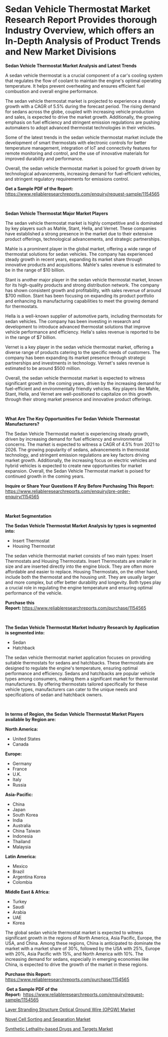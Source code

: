 <p><h1>Sedan Vehicle Thermostat Market Research Report Provides thorough Industry Overview, which offers an In-Depth Analysis of Product Trends and New Market Divisions</h1></p><p><strong>Sedan Vehicle Thermostat Market Analysis and Latest Trends</strong></p>
<p><p>A sedan vehicle thermostat is a crucial component of a car's cooling system that regulates the flow of coolant to maintain the engine's optimal operating temperature. It helps prevent overheating and ensures efficient fuel combustion and overall engine performance.</p><p>The sedan vehicle thermostat market is projected to experience a steady growth with a CAGR of 5.5% during the forecast period. The rising demand for sedans across the globe, coupled with increasing vehicle production and sales, is expected to drive the market growth. Additionally, the growing emphasis on fuel efficiency and stringent emission regulations are pushing automakers to adopt advanced thermostat technologies in their vehicles.</p><p>Some of the latest trends in the sedan vehicle thermostat market include the development of smart thermostats with electronic controls for better temperature management, integration of IoT and connectivity features for remote monitoring and control, and the use of innovative materials for improved durability and performance.</p><p>Overall, the sedan vehicle thermostat market is poised for growth driven by technological advancements, increasing demand for fuel-efficient vehicles, and stringent regulatory requirements for emissions control.</p></p>
<p><strong>Get a Sample PDF of the Report:&nbsp;</strong> <a href="https://www.reliableresearchreports.com/enquiry/request-sample/1154565">https://www.reliableresearchreports.com/enquiry/request-sample/1154565</a></p>
<p>&nbsp;</p>
<p><strong>Sedan Vehicle Thermostat Major Market Players</strong></p>
<p><p>The sedan vehicle thermostat market is highly competitive and is dominated by key players such as Mahle, Stant, Hella, and Vernet. These companies have established a strong presence in the market due to their extensive product offerings, technological advancements, and strategic partnerships.</p><p>Mahle is a prominent player in the global market, offering a wide range of thermostat solutions for sedan vehicles. The company has experienced steady growth in recent years, expanding its market share through innovative products and acquisitions. Mahle's sales revenue is estimated to be in the range of $10 billion.</p><p>Stant is another major player in the sedan vehicle thermostat market, known for its high-quality products and strong distribution network. The company has shown consistent growth and profitability, with sales revenue of around $700 million. Stant has been focusing on expanding its product portfolio and enhancing its manufacturing capabilities to meet the growing demand for thermostats.</p><p>Hella is a well-known supplier of automotive parts, including thermostats for sedan vehicles. The company has been investing in research and development to introduce advanced thermostat solutions that improve vehicle performance and efficiency. Hella's sales revenue is reported to be in the range of $7 billion.</p><p>Vernet is a key player in the sedan vehicle thermostat market, offering a diverse range of products catering to the specific needs of customers. The company has been expanding its market presence through strategic partnerships and investments in technology. Vernet's sales revenue is estimated to be around $500 million.</p><p>Overall, the sedan vehicle thermostat market is expected to witness significant growth in the coming years, driven by the increasing demand for fuel-efficient and environmentally friendly vehicles. Key players like Mahle, Stant, Hella, and Vernet are well-positioned to capitalize on this growth through their strong market presence and innovative product offerings.</p></p>
<p>&nbsp;</p>
<p><strong>What Are The Key Opportunities For Sedan Vehicle Thermostat Manufacturers?</strong></p>
<p><p>The Sedan Vehicle Thermostat market is experiencing steady growth, driven by increasing demand for fuel efficiency and environmental concerns. The market is expected to witness a CAGR of 4.5% from 2021 to 2026. The growing popularity of sedans, advancements in thermostat technology, and stringent emission regulations are key factors driving market growth. Additionally, the increasing focus on electric vehicles and hybrid vehicles is expected to create new opportunities for market expansion. Overall, the Sedan Vehicle Thermostat market is poised for continued growth in the coming years.</p></p>
<p><strong>Inquire or Share Your Questions If Any Before Purchasing This Report:</strong> <a href="https://www.reliableresearchreports.com/enquiry/pre-order-enquiry/1154565">https://www.reliableresearchreports.com/enquiry/pre-order-enquiry/1154565</a></p>
<p>&nbsp;</p>
<p><strong>Market Segmentation</strong></p>
<p><strong>The Sedan Vehicle Thermostat Market Analysis by types is segmented into:</strong></p>
<p><ul><li>Insert Thermostat</li><li>Housing Thermostat</li></ul></p>
<p><p>The sedan vehicle thermostat market consists of two main types: Insert Thermostats and Housing Thermostats. Insert Thermostats are smaller in size and are inserted directly into the engine block. They are often more affordable and easier to replace. Housing Thermostats, on the other hand, include both the thermostat and the housing unit. They are usually larger and more complex, but offer better durability and longevity. Both types play a crucial role in regulating the engine temperature and ensuring optimal performance of the vehicle.</p></p>
<p><strong>Purchase this Report:&nbsp;</strong><a href="https://www.reliableresearchreports.com/purchase/1154565">https://www.reliableresearchreports.com/purchase/1154565</a></p>
<p>&nbsp;</p>
<p><strong>The Sedan Vehicle Thermostat Market Industry Research by Application is segmented into:</strong></p>
<p><ul><li>Sedan</li><li>Hatchback</li></ul></p>
<p><p>The sedan vehicle thermostat market application focuses on providing suitable thermostats for sedans and hatchbacks. These thermostats are designed to regulate the engine's temperature, ensuring optimal performance and efficiency. Sedans and hatchbacks are popular vehicle types among consumers, making them a significant market for thermostat manufacturers. By offering thermostats tailored specifically for these vehicle types, manufacturers can cater to the unique needs and specifications of sedan and hatchback owners.</p></p>
<p>&nbsp;</p>
<p><strong>In terms of Region, the Sedan Vehicle Thermostat Market Players available by Region are:</strong></p>
<p>
    <p> <strong> North America: </strong>
        <ul>
            <li>United States</li>
            <li>Canada</li>
        </ul>
        </p> 
    <p> <strong> Europe: </strong>
        <ul>
            <li>Germany</li>
            <li>France</li>
            <li>U.K.</li>
            <li>Italy</li>
            <li>Russia</li>
        </ul>
        </p> 
    <p> <strong> Asia-Pacific: </strong>
        <ul>
            <li>China</li>
            <li>Japan</li>
            <li>South Korea</li>
            <li>India</li>
            <li>Australia</li>
            <li>China Taiwan</li>
            <li>Indonesia</li>
            <li>Thailand</li>
            <li>Malaysia</li>
        </ul>
        </p> 
    <p> <strong> Latin America: </strong>
        <ul>
            <li>Mexico</li>
            <li>Brazil</li>
            <li>Argentina Korea</li>
            <li>Colombia</li>
        </ul>
        </p> 
    <p> <strong> Middle East & Africa: </strong>
        <ul>
            <li>Turkey</li>
            <li>Saudi</li>
            <li>Arabia</li>
            <li>UAE</li>
            <li>Korea</li>
        </ul>
    </p>
    </p>
<p><p>The global sedan vehicle thermostat market is expected to witness significant growth in the regions of North America, Asia Pacific, Europe, the USA, and China. Among these regions, China is anticipated to dominate the market with a market share of 30%, followed by the USA with 25%, Europe with 20%, Asia Pacific with 15%, and North America with 10%. The increasing demand for sedans, especially in emerging economies like China, is expected to drive the growth of the market in these regions.</p></p>
<p><strong>Purchase this Report: </strong><a href="https://www.reliableresearchreports.com/purchase/1154565">https://www.reliableresearchreports.com/purchase/1154565</a></p>
<p>&nbsp;<strong>Get a Sample PDF of the Report:&nbsp;&nbsp;</strong><a href="https://www.reliableresearchreports.com/enquiry/request-sample/1154565">https://www.reliableresearchreports.com/enquiry/request-sample/1154565</a></p>
<p><strong></strong></p>
<p><p><a href="https://view.publitas.com/reportprime-1/layer-stranding-structure-optical-ground-wire-opgw-market-challenges-opportunities-and-growth-drivers-and-major-market-players-forecasted-for-period-from-2023-2030/">Layer Stranding Structure Optical Ground Wire (OPGW) Market</a></p><p><a href="https://view.publitas.com/reportprime-1/novel-cell-sorting-and-separation-market-a-comprehensive-report-of-its-market-share-growth-trends-2023-2030/">Novel Cell Sorting and Separation Market</a></p><p><a href="https://view.publitas.com/reportprime-1/synthetic-lethality-based-drugs-and-targets-market-size-growing-and-forecasted-for-period-from-2023-2030-and-provides-complete-market-analysis-of-this-market/">Synthetic Lethality-based Drugs and Targets Market</a></p></p>